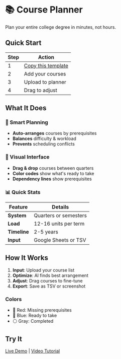 # 📚 Course Planner

Plan your entire college degree in minutes, not hours.

## Quick Start

| Step | Action |
|------|--------|
| 1 | [Copy this template](https://docs.google.com/spreadsheets/d/1B4a1CFqqpGFjEHmG9n2QvxpZ1cs8zVzQwM9eUcy3y4E/copy) |
| 2 | Add your courses |
| 3 | Upload to planner |
| 4 | Drag to adjust |

## What It Does

### 🧠 Smart Planning
- **Auto-arranges** courses by prerequisites
- **Balances** difficulty & workload
- **Prevents** scheduling conflicts

### 🎯 Visual Interface
- **Drag & drop** courses between quarters
- **Color codes** show what's ready to take
- **Dependency lines** show prerequisites

### 📊 Quick Stats
| Feature | Details |
|---------|---------|
| **System** | Quarters or semesters |
| **Load** | 12-16 units per term |
| **Timeline** | 2-5 years |
| **Input** | Google Sheets or TSV |

## How It Works

1. **Input**: Upload your course list
2. **Optimize**: AI finds best arrangement
3. **Adjust**: Drag courses to fine-tune
4. **Export**: Save as TSV or screenshot

### Colors
- 🔴 Red: Missing prerequisites
- 🔵 Blue: Ready to take
- ⚪ Gray: Completed

## Try It

[Live Demo](your-demo-link) | [Video Tutorial](your-video-link)
